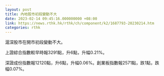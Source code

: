 ```yaml
---
layout: post
title: 內地股市初段變動不大
date: 2023-02-14 09:45:16.000000000 +08:00
link: https://news.rthk.hk/rthk/ch/component/k2/1687793-20230214.htm
categories: rthk
---
```


滬深股市在開市初段變動不大。

上證綜合指數較早時報3291點，升6點，升幅0.21%。

深證成份指數報12120點，升6點，升幅0.06%。創業板指數報2571點，跌1點，跌幅0.07%。
